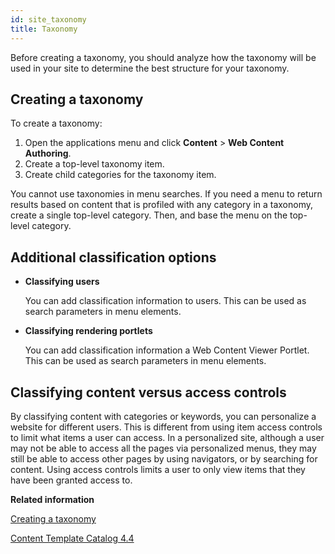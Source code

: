 ```yaml
---
id: site_taxonomy
title: Taxonomy
---
```





Before creating a taxonomy, you should analyze how the taxonomy will be used in your site to determine the best structure for your taxonomy.

## Creating a taxonomy

To create a taxonomy:

1.  Open the applications menu and click **Content** \> **Web Content Authoring**.
2.  Create a top-level taxonomy item.
3.  Create child categories for the taxonomy item.

You cannot use taxonomies in menu searches. If you need a menu to return results based on content that is profiled with any category in a taxonomy, create a single top-level category. Then, and base the menu on the top-level category.

## Additional classification options

-   **Classifying users**

    You can add classification information to users. This can be used as search parameters in menu elements.

-   **Classifying rendering portlets**

    You can add classification information a Web Content Viewer Portlet. This can be used as search parameters in menu elements.


## Classifying content versus access controls

By classifying content with categories or keywords, you can personalize a website for different users. This is different from using item access controls to limit what items a user can access. In a personalized site, although a user may not be able to access all the pages via personalized menus, they may still be able to access other pages by using navigators, or by searching for content. Using access controls limits a user to only view items that they have been granted access to.

**Related information**  


[Creating a taxonomy](../panel_help/wcm_dev_profiling_taxonomy_creating.md)

[Content Template Catalog 4.4](../ctc/ctc_intro.md)

